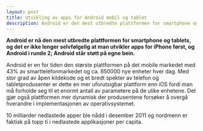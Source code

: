 ```yaml
---
layout: post
title: Utvikling av apps for Android mobil og tablet
description: Android er den mest utbredte plattformen for smartphone og tablets. Er du klar for dette markedet?
---
```

**Android er nå den mest utbredte plattformen for smartphone og tablets, og det er ikke lenger selvfølgelig at man utvikler apps for iPhone først, og Android i runde 2; Android står støtt på egne bein.**

Android er en for tiden den største plattformen på det mobile markedet med 43% av smarttelefonmarkedet og ca. 850000 nye enheter hver dag. Med stor grad av åpen kildekode og et bredt spekter av telefon og tabletprodusenter er dette en mer uforutsigbar plattform enn iOS fordi man må forholde seg til et enormt antall av parametere på de ulike enhetene. Det gjør også plattformen mer dynamisk der produsentene forsøker å overgå hverandre i implementasjonen av operativsystemet.

10 milliarder nedlastede apper ble nådd i desember 2011 og nordmenn er faktisk på topp ti i nedlastede applikasjoner per capita.
